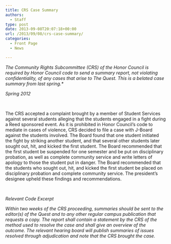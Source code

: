 ```yaml
---
title: CRS Case Summary
authors: 
  - Staff
type: post
date: 2013-09-08T20:07:18+00:00
url: /2013/09/08/crs-case-summary/
categories:
  - Front Page
  - News

---
```

_The Community Rights Subcommittee (CRS) of the Honor Council is required by Honor Council code to send a summary report, not violating confidentiality, of any cases that arise to The Quest. This is a belated case summary from last spring.*_

_Spring 2012_

&nbsp;

The CRS accepted a complaint brought by a member of Student Services against several students alleging that the students engaged in a fight during a Reed sponsored event. As it is prohibited in Honor Council’s code to mediate in cases of violence, CRS decided to file a case with J-Board against the students involved. The Board found that one student initiated the fight by striking another student, and that several other students later sought out, hit, and kicked the first student. The Board recommended that the first student be suspended for one semester and be put on disciplinary probation, as well as complete community service and write letters of apology to those the student put in danger. The Board recommended that the students who sought out, hit, and kicked the first student be placed on disciplinary probation and complete community service. The president’s designee upheld these findings and recommendations.

&nbsp;

_Relevant Code Excerpt_

_Within two weeks of the CRS proceeding, summaries should be sent to the editor(s) of the Quest and to any other regular campus publication that requests a copy. The report shall contain a statement by the CRS of the method used to resolve the case and shall give an overview of the outcome. The relevant hearing board will publish summaries of issues resolved through adjudication and note that the CRS brought the case._